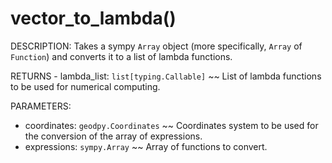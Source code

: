 # vector\_to\_lambda()
DESCRIPTION: Takes a sympy `Array` object (more specifically, `Array` of `Function`) and converts it to a list of lambda functions.

RETURNS - lambda\_list: `list[typing.Callable]` ~~ List of lambda functions to be used for numerical computing.

PARAMETERS:
- coordinates: `geodpy.Coordinates` ~~ Coordinates system to be used for the conversion of the array of expressions.
- expressions: `sympy.Array` ~~ Array of functions to convert.
